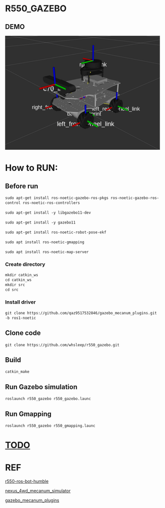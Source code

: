 # R550_GAZEBO
## DEMO

![Rviz](https://github.com/whsleep/r550_gazebo/blob/main/picture/rviz.png)

# How to RUN:
## Before run

```shell
sudo apt-get install ros-noetic-gazebo-ros-pkgs ros-noetic-gazebo-ros-control ros-noetic-ros-controllers

sudo apt-get install -y libgazebo11-dev

sudo apt-get install -y gazebo11

sudo apt-get install ros-noetic-robot-pose-ekf

sudo apt install ros-noetic-gmapping

sudo apt install ros-noetic-map-server

```

### Create directory
```shell
mkdir catkin_ws
cd catkin_ws
mkdir src
cd src
```

### Install driver
```shell
git clone https://github.com/qaz9517532846/gazebo_mecanum_plugins.git -b ros1-noetic
```

## Clone code
```shell
git clone https://github.com/whsleep/r550_gazebo.git
```
## Build
```shell
catkin_make
```
## Run Gazebo simulation
```shell
roslaunch r550_gazebo r550_gazebo.launc
```

## Run Gmapping
```shell
roslaunch r550_gazebo r550_gmapping.launc
```

# [TODO](https://github.com/whsleep/r550_gazebo/blob/main/question.md)
# REF
[r550-ros-bot-humble](https://github.com/910514/r550-ros-bot-humble)

[nexus_4wd_mecanum_simulator](https://github.com/RBinsonB/nexus_4wd_mecanum_simulator)

[gazebo_mecanum_plugins](https://github.com/qaz9517532846/gazebo_mecanum_plugins/tree/ros1-noetic)
